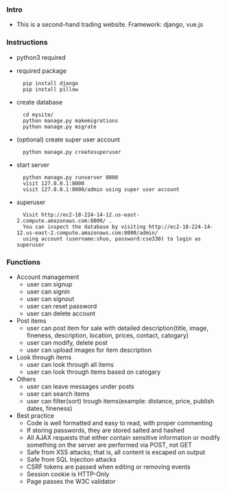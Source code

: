### Intro
* This is a second-hand trading website. Framework: django, vue.js

### Instructions  
* python3 required
* required package  

        pip install django  
        pip install pillow  

* create database  

        cd mysite/  
        python manage.py makemigrations  
        python manage.py migrate

* (optional) create super user account  

        python manage.py createsuperuser  

* start server  

        python manage.py runserver 8000  
        visit 127.0.0.1:8000
        visit 127.0.0.1:8000/admin using super user account

* superuser

        Visit http://ec2-18-224-14-12.us-east-2.compute.amazonaws.com:8000/ . 
        You can inspect the database by visiting http://ec2-18-224-14-12.us-east-2.compute.amazonaws.com:8000/admin/  
        using account (username:shuo, password:cse330) to login as superuser

### Functions
        
* Account management
    - user can signup
    - user can signin
    - user can signout
    - user can reset password
    - user can delete account
* Post items
    - user can post item for sale with detailed description(title, image, fineness, description, location, prices, contact, catogary)
    - user can modify, delete post
    - user can upload images for item description
* Look through items
    - user can look through all items
    - user can look through items based on catogary
* Others
    - user can leave messages under posts
    - user can search items
    - user can filter(sort) trough items(example: distance, price, publish dates, fineness)   
* Best practice
    - Code is well formatted and easy to read, with proper commenting 
    - If storing passwords, they are stored salted and hashed 
    - All AJAX requests that either contain sensitive information or modify something on the server are performed via POST,         not GET 
    - Safe from XSS attacks; that is, all content is escaped on output
    - Safe from SQL Injection attacks 
    - CSRF tokens are passed when editing or removing events 
    - Session cookie is HTTP-Only 
    - Page passes the W3C validator
